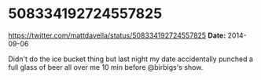 # 508334192724557825
https://twitter.com/mattdavella/status/508334192724557825
**Date:** 2014-09-06

Didn't do the ice bucket thing but last night my date accidentally punched a full glass of beer all over me 10 min before @birbigs's show.
